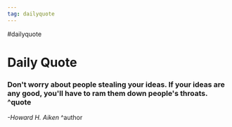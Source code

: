 ```yaml
---
tag: dailyquote
---
```


#dailyquote

# Daily Quote

### Don't worry about people stealing your ideas. If your ideas are any good, you'll have to ram them down people's throats. ^quote
*-Howard H. Aiken* ^author
